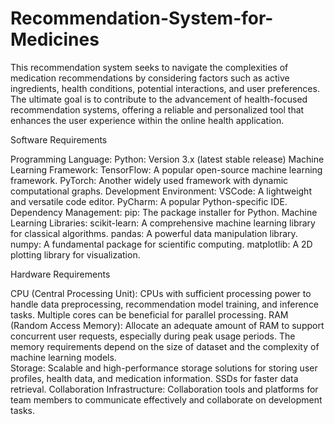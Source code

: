 # Recommendation-System-for-Medicines
This recommendation system seeks to navigate the complexities of medication recommendations by 
considering factors such as active ingredients, health conditions, potential interactions, and user preferences. The ultimate goal is to contribute to the advancement of health-focused recommendation systems, offering a reliable and personalized tool that enhances the user experience within the online health application. 

Software Requirements 


Programming Language: 
Python: Version 3.x (latest stable release) 
Machine Learning Framework: 
TensorFlow: A popular open-source machine learning framework. 
PyTorch: Another widely used framework with dynamic computational graphs. 
Development Environment: 
VSCode: A lightweight and versatile code editor. 
PyCharm: A popular Python-specific IDE. 
Dependency Management: 
pip: The package installer for Python. 
Machine Learning Libraries: 
scikit-learn: A comprehensive machine learning library for classical algorithms. 
pandas: A powerful data manipulation library. 
numpy: A fundamental package for scientific computing. 
matplotlib: A 2D plotting library for visualization. 

Hardware Requirements 


CPU (Central Processing Unit): 
CPUs with sufficient processing power to handle data preprocessing, recommendation model 
training, and inference tasks. 
Multiple cores can be beneficial for parallel processing. 
RAM (Random Access Memory): 
Allocate an adequate amount of RAM to support concurrent user requests, especially during peak 
usage periods. 
The memory requirements depend on the size of dataset and the complexity of machine learning 
models.  
Storage: 
Scalable and high-performance storage solutions for storing user profiles, health data, and 
medication information. 
SSDs for faster data retrieval. 
Collaboration Infrastructure: 
Collaboration tools and platforms for team members to communicate effectively and collaborate on development tasks. 
